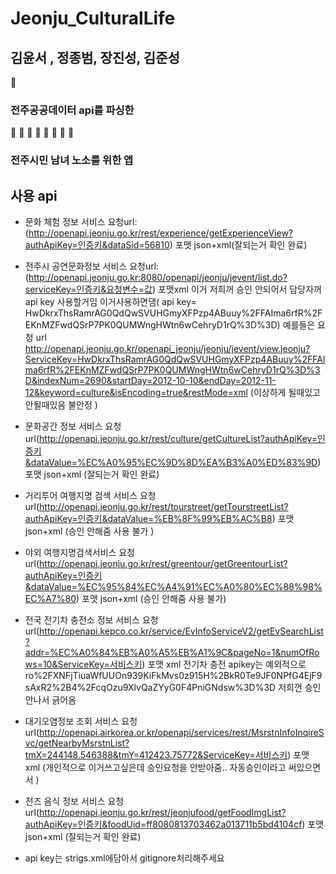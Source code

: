 

# Jeonju_CulturalLife
  
## 김윤서 , 정종범, 장진성, 김준성 
:book: 
### 전주공공데이터 api를 파싱한
👦 👧 👩 👨 👶 👵 👴 👱
### 전주시민 남녀 노소를 위한 앱  

## 사용 api
- 문화 체험 정보 서비스 요청url:(http://openapi.jeonju.go.kr/rest/experience/getExperienceView?authApiKey=인증키&dataSid=56810) 포맷 json+xml(잘되는거 확인 완료)
- 전주시 공연문화정보 서비스 요청url:(http://openapi.jeonju.go.kr:8080/openapi/jeonju/jevent/list.do?serviceKey=인증키&요청변수=값) 포맷xml 이거 저희꺼 승인 안되어서 담당자꺼 api key 사용할거임 이거사용하면댐( api key= HwDkrxThsRamrAG0QdQwSVUHGmyXFPzp4ABuuy%2FFAIma6rfR%2FEKnMZFwdQSrP7PK0QUMWngHWtn6wCehryD1rQ%3D%3D)
예를들은 요청 url http://openapi.jeonju.go.kr/openapi_jeonju/jeonju/jevent/view.jeonju?ServiceKey=HwDkrxThsRamrAG0QdQwSVUHGmyXFPzp4ABuuy%2FFAIma6rfR%2FEKnMZFwdQSrP7PK0QUMWngHWtn6wCehryD1rQ%3D%3D&indexNum=2690&startDay=2012-10-10&endDay=2012-11-12&keyword=culture&isEncoding=true&restMode=xml   (이상하게 될때있고 안될때있음 불안정 )


- 문화공간 정보 서비스 요청url(http://openapi.jeonju.go.kr/rest/culture/getCultureList?authApiKey=인증키&dataValue=%EC%A0%95%EC%9D%8D%EA%B3%A0%ED%83%9D) 포맷 json+xml (잘되는거 확인 완료)
- 거리투어 여행지명 검색 서비스 요청url(http://openapi.jeonju.go.kr/rest/tourstreet/getTourstreetList?authApiKey=인증키&dataValue=%EB%8F%99%EB%AC%B8) 포맷 json+xml (승인 안해줌 사용 불가 )
- 야외 여행지명검색서비스 요청url(http://openapi.jeonju.go.kr/rest/greentour/getGreentourList?authApiKey=인증키&dataValue=%EC%95%84%EC%A4%91%EC%A0%80%EC%88%98%EC%A7%80) 포맷 json+xml (승인 안해줌 사용 불가)
- 전국 전기차 충전소 정보 서비스 요청url(http://openapi.kepco.co.kr/service/EvInfoServiceV2/getEvSearchList?addr=%EC%A0%84%EB%A0%A5%EB%A1%9C&pageNo=1&numOfRows=10&ServiceKey=서비스키) 포맷 xml 전기차 충전 apikey는 예외적으로 ro%2FXNFjTiuaWfUUOn939KiFkMvs0z915H%2BkR0Te9JF0NPfG4EjF9sAxR2%2B4%2FcqOzu9XlvQaZYyG0F4PniGNdsw%3D%3D  저희껀 승인안나서 긁어옴 
- 대기오염정보 조회 서비스 요청url(http://openapi.airkorea.or.kr/openapi/services/rest/MsrstnInfoInqireSvc/getNearbyMsrstnList?tmX=244148.546388&tmY=412423.75772&ServiceKey=서비스키) 포맷 xml  (개인적으로 이거쓰고싶은데 승인요청을 안받아줌.. 자동승인이라고 써있으면서 )
- 전즈 음식 정보 서비스 요청 url(http://openapi.jeonju.go.kr/rest/jeonjufood/getFoodImgList?authApiKey=인증키&foodUid=ff8080813703462a013711b5bd4104cf) 포맷 json+xml  (잘되는거 확인 완료)
- api key는 strigs.xml에담아서 gitignore처리해주세요  
